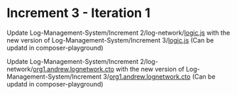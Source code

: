 # Increment 3 - Iteration 1

Update Log-Management-System/Increment 2/log-network/[logic.js](../Increment%202/log-network/lib/logic.js) with the new version of Log-Management-System/Increment 3/[logic.js](logic.js) (Can be updatd in composer-playground)

Update Log-Management-System/Increment 2/log-network/[org1.andrew.lognetwork.cto](../Increment%202/log-network/models/org1.andrew.lognetwork.cto) with the new version of Log-Management-System/Increment 3/[org1.andrew.lognetwork.cto](org1.andrew.lognetwork.cto) (Can be updatd in composer-playground)


